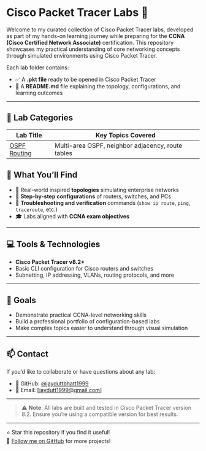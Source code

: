 # Cisco Packet Tracer Labs 🚀

Welcome to my curated collection of Cisco Packet Tracer labs, developed as part of my hands-on learning journey while preparing for the **CCNA (Cisco Certified Network Associate)** certification. This repository showcases my practical understanding of core networking concepts through simulated environments using Cisco Packet Tracer.

Each lab folder contains:
- ✅ A **.pkt file** ready to be opened in Cisco Packet Tracer
- 📘 A **README.md** file explaining the topology, configurations, and learning outcomes

---

## 📂 Lab Categories

| Lab Title                       | Key Topics Covered                                 |
|--------------------------------|----------------------------------------------------|
| [OSPF Routing](./OSPF-Routing) | Multi-area OSPF, neighbor adjacency, route tables |



## 🧠 What You’ll Find

- 🔧 Real-world inspired **topologies** simulating enterprise networks
- 🧾 **Step-by-step configurations** of routers, switches, and PCs
- 🧪 **Troubleshooting and verification** commands (`show ip route`, `ping`, `traceroute`, etc.)
- 🎓 Labs aligned with **CCNA exam objectives**

---

## 💻 Tools & Technologies

- **Cisco Packet Tracer v8.2+**
- Basic CLI configuration for Cisco routers and switches
- Subnetting, IP addressing, VLANs, routing protocols, and more

---

## 🎯 Goals

- Demonstrate practical CCNA-level networking skills
- Build a professional portfolio of configuration-based labs
- Make complex topics easier to understand through visual simulation

---

## 📫 Contact

If you’d like to collaborate or have questions about any lab:
- 🔗 GitHub: [@jayduttbhatt1999](https://github.com/jayduttbhatt1999)
- 📧 Email: [jaydutt1999@gmail.com]

---
> ⚠️ **Note**: All labs are built and tested in Cisco Packet Tracer version 8.2. Ensure you’re using a compatible version for best results.

---

⭐️ Star this repository if you find it useful!  
🎯 [Follow me on GitHub](https://github.com/jayduttbhatt1999) for more projects!
